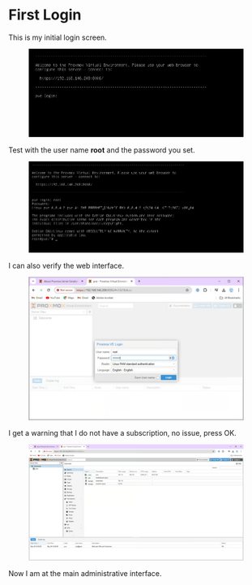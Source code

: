 # First Login

This is my initial login screen.

<figure><img src="../.gitbook/assets/image (9).png" alt=""><figcaption></figcaption></figure>

Test with the user name **root** and the password you set.

<figure><img src="../.gitbook/assets/image (10).png" alt=""><figcaption></figcaption></figure>

I can also verify the web interface.

<figure><img src="../.gitbook/assets/image (11).png" alt=""><figcaption></figcaption></figure>

I get a warning that I do not have a subscription, no issue, press OK.

<figure><img src="../.gitbook/assets/image (12).png" alt=""><figcaption></figcaption></figure>

Now I am at the main administrative interface.
